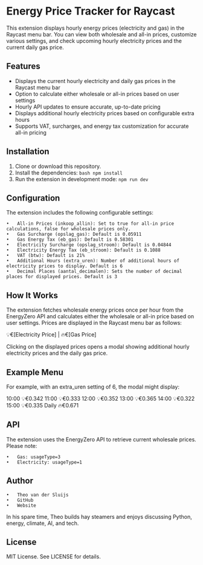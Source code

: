 # Energy Price Tracker for Raycast

This extension displays hourly energy prices (electricity and gas) in the Raycast menu bar. You can view both wholesale and all-in prices, customize various settings, and check upcoming hourly electricity prices and the current daily gas price.

## Features

- Displays the current hourly electricity and daily gas prices in the Raycast menu bar
- Option to calculate either wholesale or all-in prices based on user settings
- Hourly API updates to ensure accurate, up-to-date pricing
- Displays additional hourly electricity prices based on configurable extra hours
- Supports VAT, surcharges, and energy tax customization for accurate all-in pricing

## Installation

1. Clone or download this repository.
2. Install the dependencies:
   ```bash npm install```
3. Run the extension in development mode:
   ```npm run dev```

## Configuration

The extension includes the following configurable settings:

	•	All-in Prices (inkoop_allin): Set to true for all-in price calculations, false for wholesale prices only.
	•	Gas Surcharge (opslag_gas): Default is 0.05911
	•	Gas Energy Tax (eb_gas): Default is 0.58301
	•	Electricity Surcharge (opslag_stroom): Default is 0.04844
	•	Electricity Energy Tax (eb_stroom): Default is 0.1088
	•	VAT (btw): Default is 21%
	•	Additional Hours (extra_uren): Number of additional hours of electricity prices to display. Default is 6
	•	Decimal Places (aantal_decimalen): Sets the number of decimal places for displayed prices. Default is 3

## How It Works

The extension fetches wholesale energy prices once per hour from the EnergyZero API and calculates either the wholesale or all-in price based on user settings. Prices are displayed in the Raycast menu bar as follows:

💡€[Electricity Price] | 🔥€[Gas Price]

Clicking on the displayed prices opens a modal showing additional hourly electricity prices and the daily gas price.

## Example Menu

For example, with an extra_uren setting of 6, the modal might display:

10:00  💡€0.342
11:00  💡€0.333
12:00  💡€0.352
13:00  💡€0.365
14:00  💡€0.322
15:00  💡€0.335
Daily  🔥€0.671

## API

The extension uses the EnergyZero API to retrieve current wholesale prices. Please note:

	•	Gas: usageType=3
	•	Electricity: usageType=1

## Author

	•	Theo van der Sluijs
	•	GitHub
	•	Website

In his spare time, Theo builds hay steamers and enjoys discussing Python, energy, climate, AI, and tech.

## License

MIT License. See LICENSE for details.
